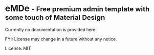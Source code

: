 # eMDe <small style="font-size:22px;">- Free premium admin template with some touch of Material Design</small>

Currently no documentation is provided here.

FYI: License may change in a future without any notice.

License: MIT
